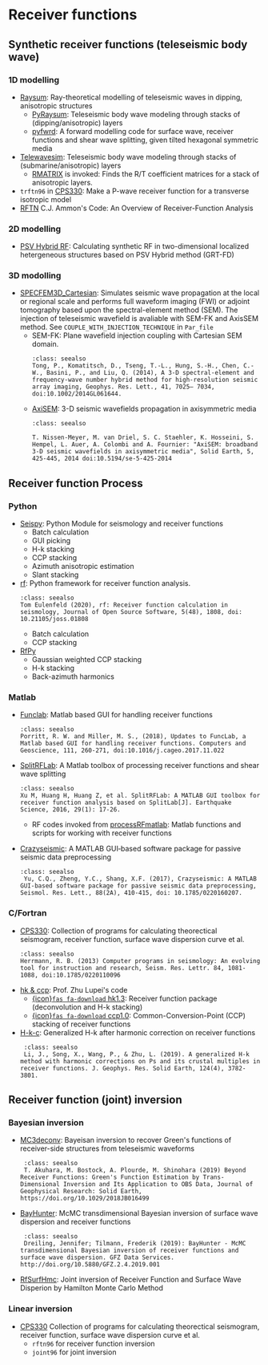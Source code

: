# Receiver functions

## Synthetic receiver functions (teleseismic body wave)

### 1D modelling
- [Raysum](https://home.cc.umanitoba.ca/~frederik/Software/): Ray-theoretical modelling of teleseismic waves in dipping, anisotropic structures   
    - [PyRaysum](https://paudetseis.github.io/pyraysum/): Teleseismic body wave modeling through stacks of (dipping/anisotropic) layers
    - [pyfwrd](https://github.com/NoisyLeon/pyfwrd): A forward modelling code for surface wave, receiver functions and shear wave splitting, given tilted hexagonal symmetric media
- [Telewavesim](https://paudetseis.github.io/Telewavesim/): Teleseismic body wave modeling through stacks of (submarine/anisotropic) layers
    - [RMATRIX](http://seis.karlov.mff.cuni.cz/software/sw3dcd22/rmatrix/rmatrix.htm) is invoked: Finds the R/T coefficient matrices for a stack of anisotropic layers.
- `trftn96` in [CPS330](http://www.eas.slu.edu/eqc/eqccps.html): Make a P-wave receiver function for a transverse isotropic model
- [RFTN](http://eqseis.geosc.psu.edu/cammon/HTML/RftnDocs/rftn01.html) C.J. Ammon's Code: An Overview of Receiver-Function Analysis

### 2D modelling
- [PSV Hybrid RF](https://github.com/Geolab-USTC/PSV_Hybrid_RF): Calculating synthetic RF in two-dimensional localized hetergeneous structures based on PSV Hybrid method (GRT-FD)

### 3D modolling
- [SPECFEM3D_Cartesian](https://specfem3d.readthedocs.io/en/latest/): Simulates seismic wave propagation at the local or regional scale and performs full waveform imaging (FWI) or adjoint tomography based upon the spectral-element method (SEM). The injection of teleseismic wavefield is avaliable with SEM-FK and AxisSEM method. See `COUPLE_WITH_INJECTION_TECHNIQUE` in `Par_file`
  - SEM-FK: Plane wavefield injection coupling with Cartesian SEM domain.
    ```{admonition} Citation
    :class: seealso
    Tong, P., Komatitsch, D., Tseng, T.-L., Hung, S.-H., Chen, C.-W., Basini, P., and Liu, Q. (2014), A 3-D spectral-element and frequency-wave number hybrid method for high-resolution seismic array imaging, Geophys. Res. Lett., 41, 7025– 7034, doi:10.1002/2014GL061644.
    ```
  - [AxiSEM](https://seg.ethz.ch/software/axisem.html): 3-D seismic wavefields propagation in axisymmetric media
    ```{admonition} Citation
    :class: seealso
    
    T. Nissen-Meyer, M. van Driel, S. C. Staehler, K. Hosseini, S. Hempel, L. Auer, A. Colombi and A. Fournier: "AxiSEM: broadband 3-D seismic wavefields in axisymmetric media", Solid Earth, 5, 425-445, 2014 doi:10.5194/se-5-425-2014
    ```

## Receiver function Process

### Python

- [Seispy](https://seispy.xumijian.me): Python Module for seismology and receiver functions
    - Batch calculation
    - GUI picking 
    - H-k stacking
    - CCP stacking
    - Azimuth anisotropic estimation
    - Slant stacking
- [rf](https://rf.readthedocs.io/): Python framework for receiver function analysis.
    ```{admonition} Citation
    :class: seealso
    Tom Eulenfeld (2020), rf: Receiver function calculation in seismology, Journal of Open Source Software, 5(48), 1808, doi: 10.21105/joss.01808
    ```
    - Batch calculation
    - CCP stacking
- [RfPy](https://paudetseis.github.io/rfpy/)
    - Gaussian weighted CCP stacking
    - H-k stacking
    - Back-azimuth harmonics 

### Matlab

- [Funclab](https://robporritt.wordpress.com/software/): Matlab based GUI for handling receiver functions
    ```{admonition} Citation
    :class: seealso
    Porritt, R. W. and Miller, M. S., (2018), Updates to FuncLab, a Matlab based GUI for handling receiver functions. Computers and Geoscience, 111, 260-271, doi:10.1016/j.cageo.2017.11.022
    ```
- [SplitRFLab](https://github.com/xumi1993/SplitRFlab): A Matlab toolbox of processing receiver functions and shear wave splitting
    ```{admonition} Citation
    :class: seealso
    Xu M, Huang H, Huang Z, et al. SplitRFLab: A MATLAB GUI toolbox for receiver function analysis based on SplitLab[J]. Earthquake Science, 2016, 29(1): 17-26.
    ```
    - RF codes invoked from [processRFmatlab](https://github.com/iwbailey/processRFmatlab): Matlab functions and scripts for working with receiver functions

- [Crazyseismic](https://github.com/yucqSUSTech/Crazyseismic): A MATLAB GUI‐based software package for passive seismic data preprocessing
    ```{admonition} Citation
    :class: seealso
     Yu, C.Q., Zheng, Y.C., Shang, X.F. (2017), Crazyseismic: A MATLAB GUI-based software package for passive seismic data preprocessing, Seismol. Res. Lett., 88(2A), 410-415, doi: 10.1785/0220160207.
    ```

### C/Fortran

- [CPS330](http://www.eas.slu.edu/eqc/eqccps.html): Collection of programs for calculating theorectical seismogram, receiver function, surface wave dispersion curve et al.
    ```{admonition} Citation
    :class: seealso
    Herrmann, R. B. (2013) Computer programs in seismology: An evolving tool for instruction and research, Seism. Res. Lettr. 84, 1081-1088, doi:10.1785/0220110096
    ```
- [hk & ccp](http://www.eas.slu.edu/People/LZhu/home.html): Prof. Zhu Lupei's code
    - [{icon}`fas fa-download` hk1.3](http://www.eas.slu.edu/People/LZhu/downloads/hk1.3.tar): Receiver function package (deconvolution and H-k stacking)
    - [{icon}`fas fa-download` ccp1.0](http://www.eas.slu.edu/People/LZhu/downloads/ccp1.0.tar): Common-Conversion-Point (CCP) stacking of receiver functions
- [H-k-c](https://github.com/ljt-uiuc/H-k-c): Generalized H-k after harmonic correction on receiver functions
   ```{admonition} Citation
    :class: seealso
    Li, J., Song, X., Wang, P., & Zhu, L. (2019). A generalized H-k method with harmonic corrections on Ps and its crustal multiples in receiver functions. J. Geophys. Res. Solid Earth, 124(4), 3782-3801.
   ```


## Receiver function (joint) inversion

### Bayesian inversion
- [MC3deconv](https://github.com/akuhara/MC3deconv): Bayeisan inversion to recover Green's functions of receiver-side structures from teleseismic waveforms
   ```{admonition} Citation
    :class: seealso
    T. Akuhara, M. Bostock, A. Plourde, M. Shinohara (2019) Beyond Receiver Functions: Green's Function Estimation by Trans-Dimensional Inversion and Its Application to OBS Data, Journal of Geophysical Research: Solid Earth, https://doi.org/10.1029/2018JB016499
   ```
- [BayHunter](https://jenndrei.github.io/BayHunter/): McMC transdimensional Bayesian inversion of surface wave dispersion and receiver functions
   ```{admonition} Citation
    :class: seealso
    Dreiling, Jennifer; Tilmann, Frederik (2019): BayHunter - McMC transdimensional Bayesian inversion of receiver functions and surface wave dispersion. GFZ Data Services. http://doi.org/10.5880/GFZ.2.4.2019.001
    ```
- [RfSurfHmc](https://github.com/nqdu/RfSurfHmc): Joint inversion of Receiver Function and Surface Wave Disperion by Hamilton Monte Carlo Method

### Linear inversion
- [CPS330](http://www.eas.slu.edu/eqc/eqccps.html) Collection of programs for calculating theorectical seismogram, receiver function, surface wave dispersion curve et al.
    - `rftn96` for receiver function inversion
    - `joint96` for joint inversion